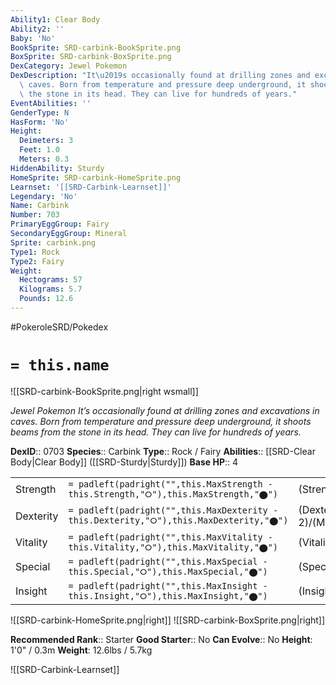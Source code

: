 ```yaml
---
Ability1: Clear Body
Ability2: ''
Baby: 'No'
BookSprite: SRD-carbink-BookSprite.png
BoxSprite: SRD-carbink-BoxSprite.png
DexCategory: Jewel Pokemon
DexDescription: "It\u2019s occasionally found at drilling zones and excavations in\
  \ caves. Born from temperature and pressure deep underground, it shoots beams from\
  \ the stone in its head. They can live for hundreds of years."
EventAbilities: ''
GenderType: N
HasForm: 'No'
Height:
  Deimeters: 3
  Feet: 1.0
  Meters: 0.3
HiddenAbility: Sturdy
HomeSprite: SRD-carbink-HomeSprite.png
Learnset: '[[SRD-Carbink-Learnset]]'
Legendary: 'No'
Name: Carbink
Number: 703
PrimaryEggGroup: Fairy
SecondaryEggGroup: Mineral
Sprite: carbink.png
Type1: Rock
Type2: Fairy
Weight:
  Hectograms: 57
  Kilograms: 5.7
  Pounds: 12.6
---
```


#PokeroleSRD/Pokedex

# `= this.name`

![[SRD-carbink-BookSprite.png|right wsmall]]

*Jewel Pokemon*
*It’s occasionally found at drilling zones and excavations in caves. Born from temperature and pressure deep underground, it shoots beams from the stone in its head. They can live for hundreds of years.*

**DexID**:: 0703
**Species**:: Carbink
**Type**:: Rock / Fairy
**Abilities**:: [[SRD-Clear Body|Clear Body]] ([[SRD-Sturdy|Sturdy]])
**Base HP**:: 4

|           |                                                                                        |                                          |
| --------- | -------------------------------------------------------------------------------------- | ---------------------------------------- |
| Strength  | `= padleft(padright("",this.MaxStrength - this.Strength,"⭘"),this.MaxStrength,"⬤")`    | (Strength::2)/(MaxStrength::4)   |
| Dexterity | `= padleft(padright("",this.MaxDexterity - this.Dexterity,"⭘"),this.MaxDexterity,"⬤")` | (Dexterity:: 2)/(MaxDexterity::4) |
| Vitality  | `= padleft(padright("",this.MaxVitality - this.Vitality,"⭘"),this.MaxVitality,"⬤")`    | (Vitality::3)/(MaxVitality::7)   |
| Special   | `= padleft(padright("",this.MaxSpecial - this.Special,"⭘"),this.MaxSpecial,"⬤")`       | (Special::2)/(MaxSpecial::4)     |
| Insight   | `= padleft(padright("",this.MaxInsight - this.Insight,"⭘"),this.MaxInsight,"⬤")`       | (Insight::3)/(MaxInsight::7)     |

![[SRD-carbink-HomeSprite.png|right]]
![[SRD-carbink-BoxSprite.png|right]]

**Recommended Rank**:: Starter
**Good Starter**:: No
**Can Evolve**:: No
**Height**: 1'0" / 0.3m
**Weight**: 12.6lbs / 5.7kg

![[SRD-Carbink-Learnset]]